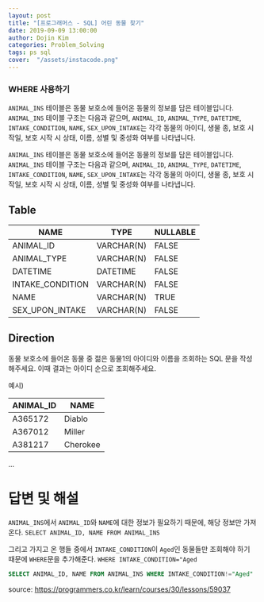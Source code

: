 ```yaml
---
layout: post
title: "[프로그래머스 - SQL] 어린 동물 찾기"
date: 2019-09-09 13:00:00
author: Dojin Kim
categories: Problem_Solving
tags: ps sql
cover:  "/assets/instacode.png"
---
```

### WHERE 사용하기

`ANIMAL_INS` 테이블은 동물 보호소에 들어온 동물의 정보를 담은 테이블입니다. `ANIMAL_INS` 테이블 구조는 다음과 같으며, `ANIMAL_ID`, `ANIMAL_TYPE`, `DATETIME`, `INTAKE_CONDITION`, `NAME`, `SEX_UPON_INTAKE`는 각각 동물의 아이디, 생물 종, 보호 시작일, 보호 시작 시 상태, 이름, 성별 및 중성화 여부를 나타냅니다.

`ANIMAL_INS` 테이블은 동물 보호소에 들어온 동물의 정보를 담은 테이블입니다. `ANIMAL_INS` 테이블 구조는 다음과 같으며, `ANIMAL_ID`, `ANIMAL_TYPE`, `DATETIME`, `INTAKE_CONDITION`, `NAME`, `SEX_UPON_INTAKE`는 각각 동물의 아이디, 생물 종, 보호 시작일, 보호 시작 시 상태, 이름, 성별 및 중성화 여부를 나타냅니다.

## Table

| NAME             | TYPE       | NULLABLE |
|------------------|------------|----------|
| ANIMAL_ID        | VARCHAR(N) | FALSE    |
| ANIMAL_TYPE      | VARCHAR(N) | FALSE    |
| DATETIME         | DATETIME   | FALSE    |
| INTAKE_CONDITION | VARCHAR(N) | FALSE    |
| NAME             | VARCHAR(N) | TRUE     |
| SEX_UPON_INTAKE  | VARCHAR(N) | FALSE    |


## Direction

동물 보호소에 들어온 동물 중 젊은 동물1의 아이디와 이름을 조회하는 SQL 문을 작성해주세요. 이때 결과는 아이디 순으로 조회해주세요.

예시)

| ANIMAL_ID | NAME	   |
|-----------|----------|
| A365172   | Diablo   |
| A367012	|  Miller  |
| A381217	| Cherokee |   
...


# 답변 및 해설
`ANIMAL_INS`에서 `ANIMAL_ID`와 `NAME`에 대한 정보가 필요하기 때문에, 해당 정보만 가져온다. 
```SELECT ANIMAL_ID, NAME FROM ANIMAL_INS```

그리고 가지고 온 행들 중에서 `INTAKE_CONDITION`이 `Aged`인 동물들만 조회해야 하기 때문에 `WHERE`문을 추가해준다. 
```WHERE INTAKE_CONDITION="Aged```

```SQL
SELECT ANIMAL_ID, NAME FROM ANIMAL_INS WHERE INTAKE_CONDITION!="Aged"
```


<bold> source: https://programmers.co.kr/learn/courses/30/lessons/59037 </bold>
